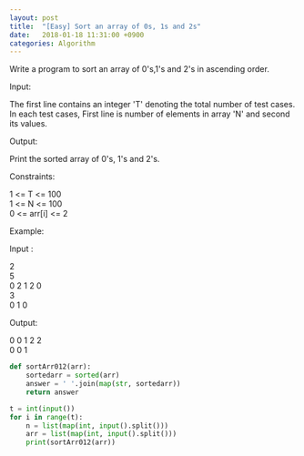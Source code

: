 ```yaml
---
layout: post
title:  "[Easy] Sort an array of 0s, 1s and 2s"
date:   2018-01-18 11:31:00 +0900
categories: Algorithm
---
```


Write a program to sort an array of 0's,1's and 2's in ascending order.

Input:

The first line contains an integer 'T' denoting the total number of test cases. In each test cases, First line is number of elements in array 'N' and second its values.

Output: 

Print the sorted array of 0's, 1's and 2's.

Constraints: 

1 <= T <= 100<br>
1 <= N <= 100<br>
0 <= arr[i] <= 2

Example:

Input :

2<br>
5<br>
0 2 1 2 0<br>
3<br>
0 1 0
 
Output:

0 0 1 2 2<br>
0 0 1

```python
def sortArr012(arr):
    sortedarr = sorted(arr)
    answer = ' '.join(map(str, sortedarr))
    return answer

t = int(input())
for i in range(t):
    n = list(map(int, input().split()))
    arr = list(map(int, input().split()))
    print(sortArr012(arr))
```
